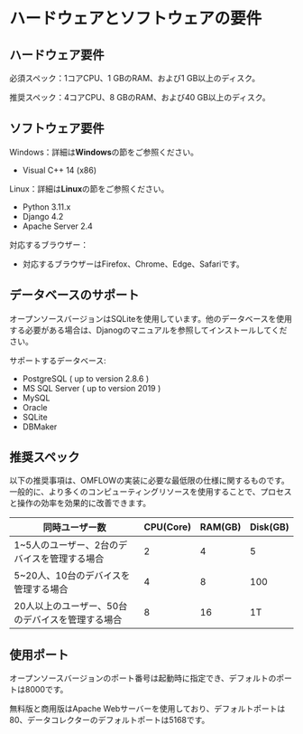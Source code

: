 # ハードウェアとソフトウェアの要件

## ハードウェア要件

必須スペック：1コアCPU、1 GBのRAM、および1 GB以上のディスク。

推奨スペック：4コアCPU、8 GBのRAM、および40 GB以上のディスク。

## ソフトウェア要件

Windows：詳細は**Windows**の節をご参照ください。

* Visual C++ 14 (x86)

Linux：詳細は**Linux**の節をご参照ください。

* Python 3.11.x
* Django 4.2
* Apache Server 2.4

対応するブラウザー：

* 対応するブラウザーはFirefox、Chrome、Edge、Safariです。

## データベースのサポート

オープンソースバージョンはSQLiteを使用しています。他のデータベースを使用する必要がある場合は、Djanogのマニュアルを参照してインストールしてください。

サポートするデータベース:

* PostgreSQL ( up to version 2.8.6 )
* MS SQL Server ( up to version 2019 )
* MySQL
* Oracle
* SQLite
* DBMaker

## 推奨スペック

以下の推奨事項は、OMFLOWの実装に必要な最低限の仕様に関するものです。一般的に、より多くのコンピューティングリソースを使用することで、プロセスと操作の効率を効果的に改善できます。

| 同時ユーザー数         | CPU(Core) | RAM(GB) | Disk(GB) |
| ---------------------- | --------- | ------- | -------- |
| 1\~5人のユーザー、2台のデバイスを管理する場合     | 2         | 4       | 5        |
| 5\~20人、10台のデバイスを管理する場合   | 4         | 8       | 100      |
| 20人以上のユーザー、50台のデバイスを管理する場合  | 8         | 16      | 1T       |

## 使用ポート

オープンソースバージョンのポート番号は起動時に指定でき、デフォルトのポートは8000です。

無料版と商用版はApache Webサーバーを使用しており、デフォルトポートは80、データコレクターのデフォルトポートは5168です。

